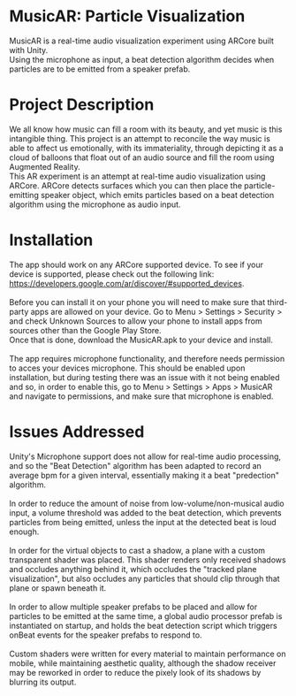 # MusicAR: Particle Visualization
MusicAR is a real-time audio visualization experiment using ARCore built with Unity.</br>
Using the microphone as input, a beat detection algorithm decides when particles are to be emitted from a speaker prefab.

# Project Description
We all know how music can fill a room with its beauty, and yet music is this intangible thing. This project is an attempt to reconcile the way music is able to affect us emotionally, with its immateriality, through depicting it as a cloud of balloons that float out of an audio source and fill the room using Augmented Reality.
</br>
This AR experiment is an attempt at real-time audio visualization using ARCore. ARCore detects surfaces which you can then place the particle-emitting speaker object, which emits particles based on a beat detection algorithm using the microphone as audio input.

# Installation
The app should work on any ARCore supported device. To see if your device is supported, please check out the following link: https://developers.google.com/ar/discover/#supported_devices.
</br></br>
Before you can install it on your phone you will need to make sure that third-party apps are allowed on your device. Go to Menu > Settings > Security > and check Unknown Sources to allow your phone to install apps from sources other than the Google Play Store.
</br>
Once that is done, download the MusicAR.apk to your device and install.
</br></br>
The app requires microphone functionality, and therefore needs permission to acces your devices microphone. This should be enabled upon installation, but during testing there was an issue with it not being enabled and so, in order to enable this, go to Menu > Settings > Apps > MusicAR and navigate to permissions, and make sure that microphone is enabled.

# Issues Addressed
Unity's Microphone support does not allow for real-time audio processing, and so the "Beat Detection" algorithm has been adapted to record an average bpm for a given interval, essentially making it a beat "predection" algorithm.</br></br>
In order to reduce the amount of noise from low-volume/non-musical audio input, a volume threshold was added to the beat detection, which prevents particles from being emitted, unless the input at the detected beat is loud enough.</br></br>
In order for the virtual objects to cast a shadow, a plane with a custom transparent shader was placed. This shader renders only received shadows and occludes anything behind it, which occludes the "tracked plane visualization", but also occludes any particles that should clip through that plane or spawn beneath it.</br></br>
In order to allow multiple speaker prefabs to be placed and allow for particles to be emitted at the same time, a global audio processor prefab is instantiated on startup, and holds the beat detection script which triggers onBeat events for the speaker prefabs to respond to.</br></br>
Custom shaders were written for every material to maintain performance on mobile, while maintaining aesthetic quality, although the shadow receiver may be reworked in order to reduce the pixely look of its shadows by blurring its output. 
